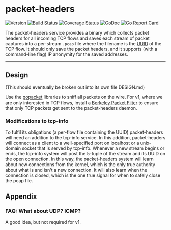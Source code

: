 # packet-headers
[![Version](https://img.shields.io/github/tag/m-lab/packet-headers.svg)](https://github.com/m-lab/packet-headers/releases) [![Build Status](https://travis-ci.com/m-lab/packet-headers.svg?branch=master)](https://travis-ci.com/m-lab/packet-headers) [![Coverage Status](https://coveralls.io/repos/m-lab/packet-headers/badge.svg?branch=master)](https://coveralls.io/github/m-lab/packet-headers?branch=master) [![GoDoc](https://godoc.org/github.com/m-lab/packet-headers?status.svg)](https://godoc.org/github.com/m-lab/packet-headers) [![Go Report Card](https://goreportcard.com/badge/github.com/m-lab/packet-headers)](https://goreportcard.com/report/github.com/m-lab/packet-headers)

The packet-headers service provides a binary which collects packet headers for all
incoming TCP flows and saves each stream of packet captures into a per-stream `.pcap`
file where the filename is the [UUID](https://github.com/m-lab/uuid) of the TCP
flow.  It should only save the packet headers, and it supports (with a command-line flag) IP anonymity for the saved addresses.

---

## Design

(This should eventually be broken out into its own file DESIGN.md)

Use the [gopacket](https://github.com/google/gopacket/pcap) libraries to sniff
all packets on the wire.  For v1, where we are only interested in TCP flows,
install a [Berkeley Packet
Filter](https://en.wikipedia.org/wiki/Berkeley_Packet_Filter) to ensure that
only TCP packets get sent to the packet-headers daemon.

### Modifications to tcp-info

To fulfil its obligations (a per-flow file containing the UUID) packet-headers
will need an addition to the tcp-info service.  In this addition, packet-headers
will connect as a client to a well-specified port on localhost or a unix-domain socket
that is served by tcp-info.  Whenever a new stream begins or ends, the tcp-info system will post the
5-tuple of the stream and its UUID on the open connection.  In this way, the
packet-headers system will learn about new connections from the kernel, which is
the only true authority about what is and isn't a new connection.  It will also
learn when the connection is closed, which is the one true signal for when to
safely close the pcap file.

## Appendix

### FAQ: What about UDP? ICMP?

A good idea, but not required for v1.
